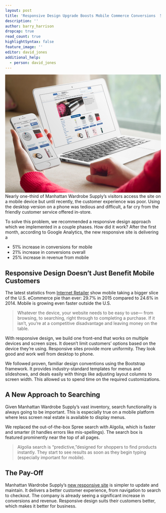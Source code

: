 ```yaml
---
layout: post
title: 'Responsive Design Upgrade Boosts Mobile Commerce Conversions  51%'
description: ''
author: barry_harrison
dropcap: true
read_count: true
highlightSyntax: false
feature_image: ''
editor: david_jones
additional_help:
  - person: david_jones
---
```


![](/uploads/versions/mws-responsive---x----1785-1352x---.jpg)Nearly one-third of Manhattan Wardrobe Supply’s visitors access the site on a mobile device but until recently, the customer experience was poor. Using the desktop version on a phone was tedious and difficult, a far cry from the friendly customer service offered in-store.

To solve this problem, we recommended a responsive design approach which we implemented in a couple phases. How did it work? After the first month, according to Google Analytics, the new responsive site is delivering a

* 51% increase in conversions for mobile
* 21% increase in conversions overall
* 25% increase in revenue from mobile


## Responsive Design Doesn’t Just Benefit Mobile Customers

The latest statistics from [Internet Retailer](https://www.internetretailer.com/2015/08/18/mobile-commerce-now-30-all-us-e-commerce) show mobile taking a bigger slice of the U.S. eCommerce pie than ever: 29.7% in 2015 compared to 24.6% in 2014. Mobile is growing even faster outside the U.S.

> Whatever the device, your website needs to be easy to use— from browsing, to searching, right through to completing a purchase. If it isn’t, you’re at a competitive disadvantage and leaving money on the table.

With responsive design, we build one front-end that works on multiple devices and screen sizes. It doesn’t limit customers’ options based on the device they’re using. Responsive sites provide more uniformity. They look good and work well from desktop to phone.

We followed proven, familiar design conventions using the Bootstrap framework. It provides industry-standard templates for menus and slideshows, and deals easily with things like adjusting layout columns to screen width. This allowed us to spend time on the required customizations.

## **A New Approach to Searching**

Given Manhattan Wardrobe Supply’s vast inventory, search functionality is always going to be important. This is especially true on a mobile platform where less screen real estate is available to display menus.

We replaced the out-of-the-box Spree search with Algolia, which is faster and smarter (it handles errors like mis-spellings). The search box is featured prominently near the top of all pages.

> Algolia search is “predictive,”designed for shoppers to find products instantly. They start to see results as soon as they begin typing (especially important for mobile).

## **The Pay-Off**

Manhattan Wardrobe Supply’s [new responsive site](https://www.wardrobesupplies.com) is simpler to update and maintain. It delivers a better customer experience, from navigation to search to checkout. The company is already seeing a significant increase in conversions and revenue. Responsive design suits their customers better, which makes it better for business.
